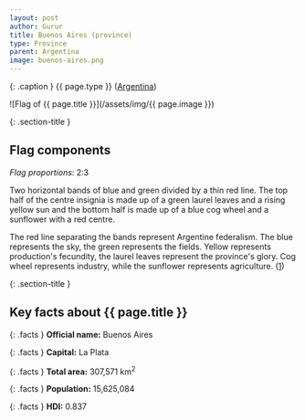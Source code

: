 ```yaml
---
layout: post
author: Gurur
title: Buenos Aires (province)
type: Province
parent: Argentina
image: buenos-aires.png
---
```

{: .caption }
{{ page.type }} ([Argentina](/2019/03/11/argentina.html))

![Flag of {{ page.title }}](/assets/img/{{ page.image }})

{: .section-title }
## Flag components

*Flag proportions*: 2:3

Two horizontal bands of blue and green divided by a thin red line. The top half of the centre insignia is made up of a green laurel leaves and a rising yellow sun and the bottom half is made up of a blue cog wheel and a sunflower with a red centre. 

The red line separating the bands represent Argentine federalism. The blue represents the sky, the green represents the fields. Yellow represents production's fecundity, the laurel leaves represent the province's glory. Cog wheel represents industry, while the sunflower represents agriculture. (<span class="source-link">[1](https://en.wikipedia.org/wiki/Flag_of_Buenos_Aires_Province)</span>)

{: .section-title }
## Key facts about {{ page.title }}

{: .facts }
**Official name:** Buenos Aires

{: .facts }
**Capital:** La Plata

{: .facts }
**Total area:** 307,571 km<sup>2</sup>

{: .facts }
**Population:** 15,625,084

{: .facts }
**HDI:** 0.837